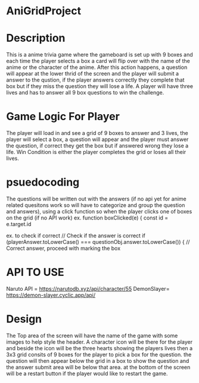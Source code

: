 # AniGridProject

# Description 
This is a anime trivia game where the gameboard is set up with 9 boxes and each time the player selects a box a card will flip over with the name of the anime or the character of the anime. After this action happens, a question will appear at the lower thrid of the screen and the player will submit a answer to the qustion, if the player answers correctly they complete that box but if they miss the question they will lose a life. A player will have three lives and has to answer all 9 box questions to win the challenge. 

# Game Logic For Player
The player will load in and see a grid of 9 boxes to answer and 3 lives, the player will select a box, a question will appear and the
player must answer the question, if correct they get the box but if answered wrong they lose a life. Win Condition is either the player completes the grid or loses all their lives. 

# psuedocoding  
The questions will be written out with the answers (if no  api yet for anime related quesitons work so will have to categorize and group the question and answers), using a click function so when the player clicks one of boxes on the grid (if no API work)
ex. function boxClicked(e) {
    const id = e.target.id

ex. to check if correct  // Check if the answer is correct
        if (playerAnswer.toLowerCase() === questionObj.answer.toLowerCase()) {
            // Correct answer, proceed with marking the box
# API TO USE
Naruto API = https://narutodb.xyz/api/character/55
DemonSlayer= https://demon-slayer.cyclic.app/api/
# Design
The Top area of the screen will have the name of the game with some images to help style the header. 
A character icon will be there for the player and beside the icon will be the three hearts showing the players lives
then a 3x3 grid consits of 9 boxes for the player to pick a box for the question.
the question will then appear below the grid in a box to show the question and the answer submit area will be below that area.
at the bottom of the screen will be a restart button if the player would like to restart the game.
